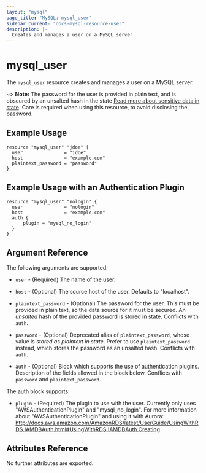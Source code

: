 ```yaml
---
layout: "mysql"
page_title: "MySQL: mysql_user"
sidebar_current: "docs-mysql-resource-user"
description: |-
  Creates and manages a user on a MySQL server.
---
```


# mysql\_user

The ``mysql_user`` resource creates and manages a user on a MySQL
server.

~> **Note:** The password for the user is provided in plain text, and is
obscured by an unsalted hash in the state
[Read more about sensitive data in state](/docs/state/sensitive-data.html).
Care is required when using this resource, to avoid disclosing the password.

## Example Usage

```hcl
resource "mysql_user" "jdoe" {
  user               = "jdoe"
  host               = "example.com"
  plaintext_password = "password"
}
```

## Example Usage with an Authentication Plugin

```hcl
resource "mysql_user" "nologin" {
  user               = "nologin"
  host               = "example.com"
  auth {
      plugin = "mysql_no_login"
  }
}
```

## Argument Reference

The following arguments are supported:

* `user` - (Required) The name of the user.

* `host` - (Optional) The source host of the user. Defaults to "localhost".

* `plaintext_password` - (Optional) The password for the user. This must be
  provided in plain text, so the data source for it must be secured.
  An _unsalted_ hash of the provided password is stored in state. Conflicts
  with `auth`.

* `password` - (Optional) Deprecated alias of `plaintext_password`, whose
  value is *stored as plaintext in state*. Prefer to use `plaintext_password`
  instead, which stores the password as an unsalted hash. Conflicts with
  `auth`.

* `auth` - (Optional) Block which supports the use of authentication plugins.
  Description of the fields allowed in the block below. Conflicts with `password`
  and `plaintext_password`.

The auth block supports:

 * `plugin` - (Required) The plugin to use with the user. Currently only uses
 "AWSAuthenticationPlugin" and "mysql_no_login". For more information about
 "AWSAuthenticationPlugin" and using it with Aurora:
 http://docs.aws.amazon.com/AmazonRDS/latest/UserGuide/UsingWithRDS.IAMDBAuth.html#UsingWithRDS.IAMDBAuth.Creating

## Attributes Reference

No further attributes are exported.
